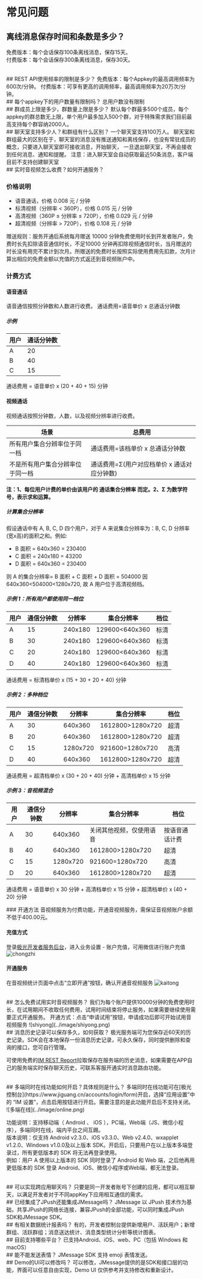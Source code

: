 # 常见问题


## 离线消息保存时间和条数是多少？
免费版本：每个会话保存100条离线消息，保存15天。    
付费版本：每个会话保存300条离线消息，保存30天。


<br />
## REST API使用频率的限制是多少？
免费版本：每个Appkey的最高调用频率为600次/分钟。  
付费版本：可享有更高的调用频率，最高调用频率为20万次/分钟。


<br />
## 每个appkey下的用户数量有限制吗？
总用户数没有限制


<br />
## 群成员上限是多少，群数量上限是多少？
默认每个群最多500个成员，每个appkey的群总数无上限，单个用户最多加入500个群，对于特殊需求我们目前最高支持每个群容纳2000人。


<br />
## 聊天室支持多少人？和群组有什么区别？
一个聊天室支持100万人。
聊天室和群组最大的区别在于，聊天室的消息没有推送通知和离线保存，也没有常驻成员的概念，只要进入聊天室即可接收消息，开始聊天， 一旦退出聊天室，不再会接收到任何消息、通知和提醒。
注意：进入聊天室会自动获取最近50条消息，客户端目前不支持创建聊天室


<br />
## 实时音视频怎么收费？如何开通服务？

### 价格说明
+ 语音通话，价格 0.008 元 / 分钟 
+ 标清视频（分辨率 < 360P），价格 0.015 元 / 分钟 
+ 高清视频（360P ≤ 分辨率 ≤ 720P），价格 0.029 元 / 分钟 
+ 超清视频（分辨率 > 720P），价格 0.108 元 / 分钟

赠送规则：服务开通后系统每月赠送 10000 分钟免费使用时长到开发者账户，免费时长先扣除语音通信时长，不足10000 分钟再扣除视频通信时长，当月赠送的时长没有用完不累计到次月。所赠送的免费时长按照实际使用费用先扣款，次月计算出相应的免费金额以充值的方式返还到音视频账户中。

### 计费方式

#### 语音通话
语音通信按照分钟数和人数进行收费。
通话费用=语音单价 x 总通话分钟数

##### 示例
| 用户   | 通话分钟数                             | 
| ------ | ---------------------------------------- | 
| A      | 20                            | 
| B      | 40                            |
| C      | 15                            | 

通话费用 = 语音单价 x (20 + 40 + 15) 分钟

#### 视频通话
视频通话按照分钟数，人数，以及视频分辨率进行收费。

| 场景   | 总费用                             | 
| ------ | ---------------------------------------- | 
|  所有用户集合分辨率位于同一档     | 通话费用=该档单价 x 总通话分钟数                     | 
| 不是所有用户集合分辨率位于同一档      | 通话费用=Σ(用户对应档单价 x 通话对应分钟数)                         |

**注：1、每位用户计费的单价由该用户的 通话集合分辨率 而定。2、Σ 为数学符号，表示求和运算。**


##### 计算集合分辨率
假设通话中有 A, B, C, D 四个用户，对于 A 来说集合分辨率为：B, C, D 分辨率(宽x高)的面积之和。例如:
+ B 面积 = 640x360 = 230400
+ C 面积 = 240x180 = 43200
+ D 面积 = 640x360 = 230400

则 A 的集合分辨率= B 面积 + C 面积 + D 面积 = 504000
因 640x360<504000<1280x720, 故 A 用户位于高清视频档。


##### 示例 1：所有用户都使用同一档位

| 用户   | 通信分钟数            | 分辨率         | 集合分辨率               | 档位           |
| ------ | -------------------------- | ---------------- | -------------------------- | --------------- | 
| A      | 15                            |  240x180      |  129600<640x360  |  标清            |
| B      | 30                            |  240x180      |  129600<640x360  |  标清            |
| C      | 20                            |  240x180      |  129600<640x360  |  标清            |
| D      | 40                            |  240x180      |  129600<640x360  |  标清            |

通话费用 = 标清档单价 x (15 + 30 + 20 + 40) 分钟


##### 示例 2：多种档位

| 用户   | 通信分钟数            | 分辨率       | 集合分辨率              | 档位      |
| ------ | -------------------------- | ---------------- | ----------------------------- | ---------------- | 
| A      | 30                            |  640x360      |  1612800>1280x720  |  超清            |
| B      | 20                            |  640x360      |  1612800>1280x720  |  超清            |
| C      | 15                            |  1280x720    |  921600=1280x720    |  高清            |
| D      | 40                            |  640x360      |  1612800>1280x720  |  超清            |

通话费用 =  超清档单价 x (30 + 20 + 40) 分钟 + 高清档单价 x 15 分钟


##### 示例 3：音视频混合

| 用户   | 通信分钟数            | 分辨率       | 集合分辨率              | 档位      |
| ------ | -------------------------- | ---------------- | ----------------------------- | ---------------- | 
| A      | 30                            |  640x360      |  关闭其他视频，仅使用语音  |  按语音通话计费          |
| B      | 40                            |  640x360      |  1612800>1280x720  |  超清            |
| C      | 15                            |  1280x720    |  921600=1280x720    |  高清            |
| D      | 20                            |  640x360      |  1612800>1280x720  |  超清            |

通话费用 =  语音单价 x 30 分钟 + 高清档单价 x 15 分钟 + 超清档单价  x (40 + 20) 分钟

 <div id="open"></div>
### 开通方法
音视频服务为付费功能，开通音视频服务，需保证音视频账户余额不低于400.00元。

#### 充值方式
登录[极光开发者服务后台](https://www.jiguang.cn/accounts/login/form)，进入业务设置 - 账户充值，可用微信进行账户充值
![chongzhi](../image/chongzhi.png)

#### 开通服务
在音视频统计页面中点击“立即开通”按钮，确认开通音视频服务
![kaitong](../image/kaitong.png)


<br />
## 怎么免费试用实时音视频服务？
我们为每个账户提供10000分钟的免费使用时长，在试用期间不收取任何费用，试用时间结束将停止服务，如果需要继续使用需要正式开通服务。         
开通方式：点击“申请试用”按钮，申请成功后即可开始试用音视频服务
![shiyong](../image/shiyong.png)


<br />
## 消息历史记录可以保存多久，如何获取？
极光服务端可为您保存近60天的历史记录。SDK会在本地保存一份消息历史记录，可永久保存，同时提供删除和查询的接口，您可自行管理。

可使用免费的[IM REST Report](https://docs.jiguang.cn/jmessage/server/rest_api_im_report_v2/)拉取保存在服务端的历史消息，如果需要在APP自己的服务端实时保存聊天历史，可联系客服开通实时消息路由功能。


<br />
## 多端同时在线功能如何开启？具体规则是什么？
多端同时在线功能可在[极光控制台](https://www.jiguang.cn/accounts/login/form)开启，选择“应用设置”中的 “IM 设置”，点击启用按钮进行开启。需要注意的是此功能开启后不支持关闭。
![多端在线](../image/online.png)

功能说明：支持移动端（ Android 、 iOS ），PC端，Web端（JS、微信小程序），多端同时在线，端内平台之间互踢。    
版本说明：仅支持 Android v2.3.0、iOS v3.3.0、Web v2.4.0、wxapplet v1.2.0、Windows v1.0.0及以上版本 SDK。开启后，只要用户在以上版本多端登录过，所有更低版本的 SDK 将无法再登录使用。     
例如：用户 A 使用以上版本的 SDK 同时登录了 Android 和 Web 端，之后他再用更低版本的 SDK 登录 Android、iOS、微信小程序或Web端，都无法登录。


<br />
## 可以实现跨应用聊天吗？
只要是同一开发者账号下创建的应用，都可以相互聊天，以满足开发者对于不同appKey下应用相互通信的需求。


<br/>
## 已经集成了JPush还能集成JMessage吗？
JMessage 以 JPush 技术作为基础，共享JPush的网络长连接，兼容JPush的全部功能，可以同时集成JPush SDK和JMessage SDK。


<br/>
## 有相关数据统计报表吗？
有的，开发者控制台提供新增用户、活跃用户；新增群组、活跃群组；消息送达统计、消息类型统计分析等统计图表。


<br/>
## 目前支持哪些平台？
已支持Android、iOS、web、PC（包括 Windows 和 macOS）


<br/>
## 能不能发送表情？
JMessage SDK 支持 emoji 表情发送。


<br/>
## Demo的UI可以修改吗？
可以修改，JMessage提供的是SDK和接口层的功能，界面可以任意自由实现，Demo  UI 仅供参考并支持修改和重新设计。



